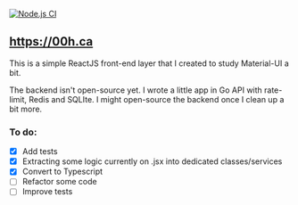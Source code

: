 [![Node.js CI](https://github.com/rodolfobandeira/00h-web/actions/workflows/node.js.yml/badge.svg?branch=main)](https://github.com/rodolfobandeira/00h-web/actions/workflows/node.js.yml)

## https://00h.ca

This is a simple ReactJS front-end layer that I created to study Material-UI a bit.

The backend isn't open-source yet. I wrote a little app in Go API with rate-limit, Redis and SQLIte. I might open-source the backend once I clean up a bit more.

### To do:
- [x] Add tests
- [x] Extracting some logic currently on .jsx into dedicated classes/services
- [x] Convert to Typescript
- [ ] Refactor some code
- [ ] Improve tests
